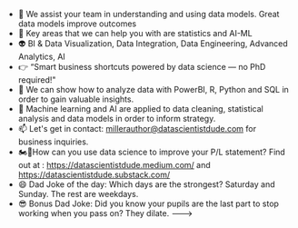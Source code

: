 - 👋 We assist your team in understanding and using data models. Great data models improve outcomes  
- 👀 Key areas that we can help you with are statistics and AI-ML
- 👽 BI & Data Visualization, Data Integration, Data Engineering, Advanced Analytics, AI
- 👉 “Smart business shortcuts powered by data science — no PhD required!"
- 🌱 We can show how to analyze data with PowerBI, R, Python and SQL in order to gain valuable insights.
- 💞️ Machine learning and AI are applied to data cleaning, statistical analysis and data models in order to inform strategy.
- 📫 Let's get in contact: millerauthor@datascientistdude.com for business inquiries.
- 🏍️💨How can you use data science to improve your P/L statement? Find out at : https://datascientistdude.medium.com/ and https://datascientistdude.substack.com/
- 😄 Dad Joke of the day: Which days are the strongest? Saturday and Sunday. The rest are weekdays.
- 😎 Bonus Dad Joke: Did you know your pupils are the last part to stop working when you pass on? They dilate.
--->
